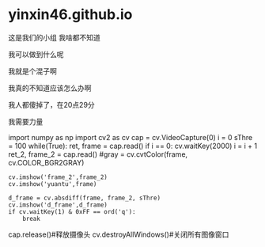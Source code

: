 ﻿# yinxin46.github.io
这是我们的小组     我啥都不知道 

我可以做到什么呢

我就是个混子啊

我真的不知道应该怎么办啊

我人都傻掉了，在20点29分

我需要力量


import numpy as np
import cv2 as cv
cap = cv.VideoCapture(0)
i = 0
sThre = 100
while(True):
    ret, frame = cap.read()
    if i == 0:
        cv.waitKey(2000)
        i = i + 1
    ret_2, frame_2 = cap.read()
    #gray = cv.cvtColor(frame, cv.COLOR_BGR2GRAY)
    
    cv.imshow('frame_2',frame_2)
    cv.imshow('yuantu',frame)
    
    d_frame = cv.absdiff(frame, frame_2, sThre)
    cv.imshow('d_frame',d_frame)
    if cv.waitKey(1) & 0xFF == ord('q'):
        break
cap.release()#释放摄像头
cv.destroyAllWindows()#关闭所有图像窗口


